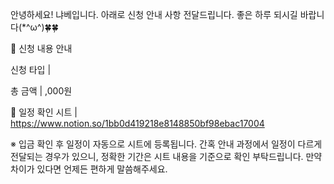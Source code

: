 안녕하세요! 냐베입니다.
아래로 신청 안내 사항 전달드립니다. 좋은 하루 되시길 바랍니다(*^ω^)🍀🍀

📌 신청 내용 안내

신청 타입 |

총 금액 | ,000원

🔗 일정 확인 시트 |
https://www.notion.so/1bb0d419218e8148850bf98ebac17004

※ 입금 확인 후 일정이 자동으로 시트에 등록됩니다.
간혹 안내 과정에서 일정이 다르게 전달되는 경우가 있으니,
정확한 기간은 시트 내용을 기준으로 확인 부탁드립니다.
만약 차이가 있다면 언제든 편하게 말씀해주세요.
